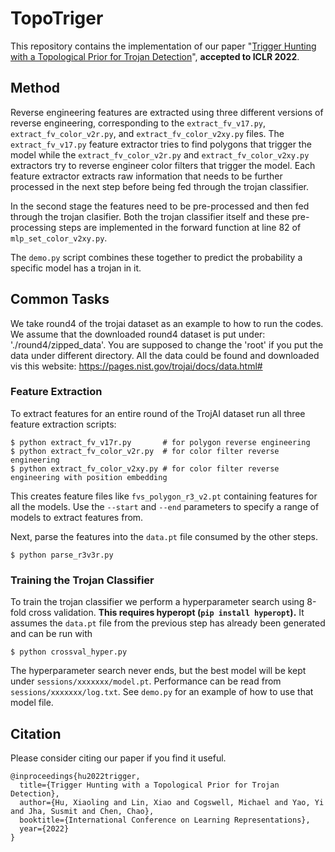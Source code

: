 # TopoTriger
This repository contains the implementation of our paper "[Trigger Hunting with a Topological Prior for Trojan Detection](https://openreview.net/pdf?id=TXsjU8BaibT)", **accepted to ICLR 2022**. 

## Method

Reverse engineering features are extracted using three different versions of
reverse engineering, corresponding to the `extract_fv_v17.py`, `extract_fv_color_v2r.py`,
and `extract_fv_color_v2xy.py` files. The `extract_fv_v17.py` feature extractor
tries to find polygons that trigger the model while the `extract_fv_color_v2r.py`
and `extract_fv_color_v2xy.py` extractors try to reverse engineer color filters
that trigger the model. Each feature extractor extracts raw information
that needs to be further processed in the next step before being fed through the
trojan classifier.

In the second stage the features need to be pre-processed and then fed
through the trojan clasifier. Both the trojan classifier itself and these
pre-processing steps are implemented in the forward
function at line 82 of `mlp_set_color_v2xy.py`.

The `demo.py` script combines these together to predict the probability a
specific model has a trojan in it.

## Common Tasks

We take round4 of the trojai dataset as an example to how to run the codes.
We assume that the downloaded round4 dataset is put under: './round4/zipped_data'. 
You are supposed to change the 'root' if you put the data under different directory.
All the data could be found and downloaded vis this website: https://pages.nist.gov/trojai/docs/data.html#

### Feature Extraction

To extract features for an entire round of the TrojAI dataset run all three
feature extraction scripts:

```
$ python extract_fv_v17r.py       # for polygon reverse engineering
$ python extract_fv_color_v2r.py  # for color filter reverse engineering
$ python extract_fv_color_v2xy.py # for color filter reverse engineering with position embedding
```

This creates feature files like `fvs_polygon_r3_v2.pt` containing features for
all the models. Use the `--start` and `--end` parameters to specify a range
of models to extract features from.

Next, parse the features into the `data.pt` file consumed by the other steps.

```
$ python parse_r3v3r.py
```

### Training the Trojan Classifier

To train the trojan classifier we perform a hyperparameter search using
8-fold cross validation.
__This requires hyperopt (`pip install hyperopt`).__
It assumes the `data.pt` file from the previous step has already been
generated and can be run with

```
$ python crossval_hyper.py
```

The hyperparameter search never ends, but the best model will be kept under `sessions/xxxxxxx/model.pt`.
Performance can be read from `sessions/xxxxxxx/log.txt`.
See `demo.py` for an example of how to use that model file.

## Citation
Please consider citing our paper if you find it useful.
```
@inproceedings{hu2022trigger,
  title={Trigger Hunting with a Topological Prior for Trojan Detection},
  author={Hu, Xiaoling and Lin, Xiao and Cogswell, Michael and Yao, Yi and Jha, Susmit and Chen, Chao},
  booktitle={International Conference on Learning Representations},
  year={2022}
}

